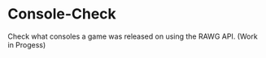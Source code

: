 # Console-Check
Check what consoles a game was released on using the RAWG API.
(Work in Progess)    